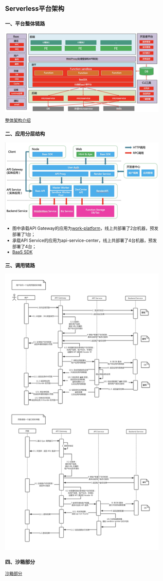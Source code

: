 ## Serverless平台架构

### 一、平台整体链路

![整体架构图](/asserts/BFF-struct3-new.png)

[整体架构介绍](/2019-03-W3.md)

### 二、应用分层结构

![应用分层结构](/asserts/bff-application.png)

* 图中承载API Gateway的应用为[work-platform](/asserts/bff/work-platform/readme.md)，线上共部署了2台机器，预发部署了1台；
* 承载API Service的应用为api-service-center，线上共部署了4台机器，预发部署了4台；
* [BaaS SDK](/asserts/bff/baas_sdk_api.md)

### 三、调用链路

![调用链路时序图](/asserts/invoke-link.png)

### 四、沙箱部分

[沙箱部分](/asserts/bff/node-sandbox.md)